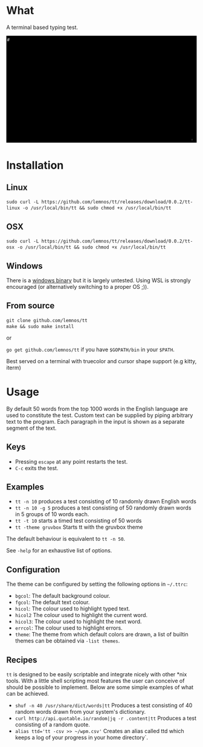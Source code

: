 # What

A terminal based typing test.

![](demo.gif)

# Installation

## Linux

```
sudo curl -L https://github.com/lemnos/tt/releases/download/0.0.2/tt-linux -o /usr/local/bin/tt && sudo chmod +x /usr/local/bin/tt
```

## OSX

```
sudo curl -L https://github.com/lemnos/tt/releases/download/0.0.2/tt-osx -o /usr/local/bin/tt && sudo chmod +x /usr/local/bin/tt
```

## Windows

There is a [windows binary](https://github.com/lemnos/tt/releases/download/0.0.2/tt.exe) but it is largely untested. Using WSL is strongly encouraged (or alternatively switching to a proper OS ;)).

## From source

```
git clone github.com/lemnos/tt
make && sudo make install
```

or

`go get github.com/lemnos/tt` if you have `$GOPATH/bin` in your `$PATH`.

Best served on a terminal with truecolor and cursor shape support (e.g kitty, iterm)

# Usage

By default 50 words from the top 1000 words in the English language are used to
constitute the test. Custom text can be supplied by piping arbitrary text to
the program. Each paragraph in the input is shown as a separate segment of the
text.

## Keys

- Pressing `escape` at any point restarts the test.
- `C-c` exits the test.

## Examples

 - `tt -n 10` produces a test consisting of 10 randomly drawn English words
 - `tt -n 10 -g 5` produces a test consisting of 50 randomly drawn words in 5 groups of 10 words each.
 - `tt -t 10` starts a timed test consisting of 50 words
 - `tt -theme gruvbox` Starts tt with the gruvbox theme

The default behaviour is equivalent to `tt -n 50`.

See `-help` for an exhaustive list of options.

## Configuration

The theme can be configured by setting the following options in `~/.ttrc`:

 - `bgcol`:  The default background colour.
 - `fgcol`:  The default text colour.
 - `hicol`:  The colour used to highlight typed text.
 - `hicol2`  The colour used to highlight the current word.
 - `hicol3`: The colour used to highlight the next word.
 - `errcol`: The colour used to highlight errors.
 - `theme`: The theme from which default colors are drawn, a list of builtin themes can be obtained via `-list themes`.

## Recipes

`tt` is designed to be easily scriptable and integrate nicely with
other *nix tools. With a little shell scripting most features the user can
conceive of should be possible to implement. Below are some simple examples of
what can be achieved.

 - `shuf -n 40 /usr/share/dict/words|tt` Produces a test consisting of 40 random words drawn from your system's dictionary.
 - `curl http://api.quotable.io/random|jq -r .content|tt` Produces a test consisting of a random quote.
 - `alias ttd='tt -csv >> ~/wpm.csv'` Creates an alias called ttd which keeps a log of your progress in your home directory`.


